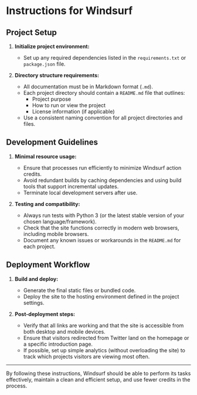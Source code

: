 # Instructions for Windsurf

## Project Setup
1. **Initialize project environment:**  
   
   - Set up any required dependencies listed in the `requirements.txt` or `package.json` file.

2. **Directory structure requirements:**  
   - All documentation must be in Markdown format (`.md`).  
   - Each project directory should contain a `README.md` file that outlines:  
     - Project purpose  
     - How to run or view the project  
     - License information (if applicable)  
   - Use a consistent naming convention for all project directories and files.

## Development Guidelines
1. **Minimal resource usage:**  
   - Ensure that processes run efficiently to minimize Windsurf action credits.  
   - Avoid redundant builds by caching dependencies and using build tools that support incremental updates.  
   - Terminate local development servers after use.

2. **Testing and compatibility:**  
   - Always run tests with Python 3 (or the latest stable version of your chosen language/framework).  
   - Check that the site functions correctly in modern web browsers, including mobile browsers.  
   - Document any known issues or workarounds in the `README.md` for each project.

## Deployment Workflow
1. **Build and deploy:**  
   - Generate the final static files or bundled code.  
   - Deploy the site to the hosting environment defined in the project settings.

2. **Post-deployment steps:**  
   - Verify that all links are working and that the site is accessible from both desktop and mobile devices.  
   - Ensure that visitors redirected from Twitter land on the homepage or a specific introduction page.  
   - If possible, set up simple analytics (without overloading the site) to track which projects visitors are viewing most often.

---

By following these instructions, Windsurf should be able to perform its tasks effectively, maintain a clean and efficient setup, and use fewer credits in the process.